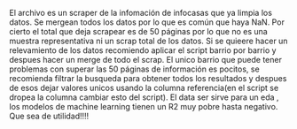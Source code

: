 El archivo es un scraper de la infomación de infocasas que ya limpia los datos. Se mergean todos los datos por lo que es común que haya NaN. Por cierto el total que deja scrapear es de 50 páginas por lo que no es una muestra representativa ni un scrap total de los datos. Si se quieere hacer un relevamiento de los datos recomiendo aplicar el script barrio por barrio y despues hacer un merge de todo el scrap. El unico barrio que puede tener problemas con superar las 50 páginas de información es pocitos, se recomienda filtrar la busqueda para obtener todos los resultados y despues de esos dejar valores unicos usando la columna referencia(en el script se dropea la columna cambiar esto del script). El data ser sirve para un eda , los modelos de machine learning tienen un R2 muy pobre hasta negativo. Que sea de utilidad!!!!